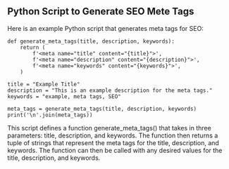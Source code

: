 ## Python Script to Generate SEO Mete Tags

Here is an example Python script that generates meta tags for SEO:

    def generate_meta_tags(title, description, keywords):
        return (
            f'<meta name="title" content="{title}">',
            f'<meta name="description" content="{description}">',
            f'<meta name="keywords" content="{keywords}">',
        )

    title = "Example Title"
    description = "This is an example description for the meta tags."
    keywords = "example, meta tags, SEO"

    meta_tags = generate_meta_tags(title, description, keywords)
    print('\n'.join(meta_tags))

This script defines a function generate_meta_tags() that takes in three parameters: title, description, and keywords. The function then returns a tuple of strings that represent the meta tags for the title, description, and keywords. The function can then be called with any desired values for the title, description, and keywords.

    
